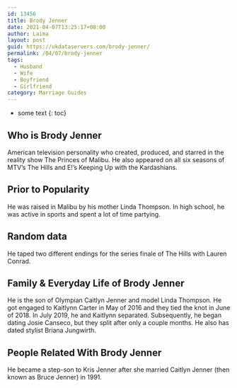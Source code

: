 ```yaml
---
id: 13456
title: Brody Jenner
date: 2021-04-07T13:25:17+00:00
author: Laima
layout: post
guid: https://ukdataservers.com/brody-jenner/
permalink: /04/07/brody-jenner
tags:
  - Husband
  - Wife
  - Boyfriend
  - Girlfriend
category: Marriage Guides
---
```


* some text
{: toc}


## Who is Brody Jenner
                  
                  
                  
American television personality who created, produced, and starred in the reality show The Princes of Malibu. He also appeared on all six seasons of MTV&#8217;s The Hills and E!&#8217;s Keeping Up with the Kardashians.
                  
              
            
              
            
                
                
                
## Prior to Popularity
                  
                  
                  
He was raised in Malibu by his mother Linda Thompson. In high school, he was active in sports and spent a lot of time partying. 
                  
              
            
              
            
                
                
                
## Random data
                  
                  
                  
He taped two different endings for the series finale of The Hills with Lauren Conrad. 
                  
              
            
              
            
                
                
                
## Family & Everyday Life of Brody Jenner
                  
                  
                  
He is the son of Olympian Caitlyn Jenner and model Linda Thompson. He got engaged to Kaitlynn Carter in May of 2016 and they tied the knot in June of 2018. In July 2019, he and Kaitlynn separated. Subsequently, he began dating Josie Canseco, but they split after only a couple months. He also has dated stylist Briana Jungwirth.
                  
              
            
              
            
                
                
                
## People Related With Brody Jenner
                  
                  
                  
He became a step-son to Kris Jenner after she married Caitlyn Jenner (then known as Bruce Jenner) in 1991. 
                  
              
            
              
            
                
              
            
              
              
            
            
              
            
          
          
          